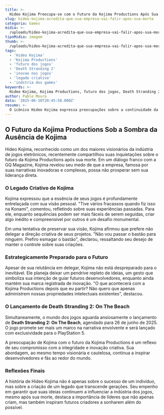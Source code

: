 ```yaml
---
title: >-
  Hideo Kojima Preocupa-se com o Futuro da Kojima Productions Após Sua Morte
slug: hideo-kojima-acredita-que-sua-empresa-vai-falir-apos-sua-morte
categoria: Games
midia: >-
  /uploads/hideo-kojima-acredita-que-sua-empresa-vai-falir-apos-sua-morte-thumb.jpg
tipoMidia: imagem
thumb: >-
  /uploads/hideo-kojima-acredita-que-sua-empresa-vai-falir-apos-sua-morte-thumb.jpg
tags:
  - 'Hideo Kojima'
  - 'Kojima Productions'
  - 'futuro dos jogos'
  - 'Death Stranding 2'
  - 'inovao nos jogos'
  - 'legado criativo'
  - 'indstria dos games'
keywords: >-
  Hideo Kojima, Kojima Productions, futuro dos jogos, Death Stranding 2, inovação nos jogos, legado criativo, indústria dos games
author: Pablo Moura
data: '2025-06-10T20:45:58.000Z'
resumo: >-
  O icônico Hideo Kojima expressa preocupações sobre a continuidade da Kojima Productions após sua partida, destacando a dificuldade de manter sua visão criativa única. Ele planeja deixar um legado em um pendrive cheio de ideias.
---
```


## O Futuro da Kojima Productions Sob a Sombra da Ausência de Kojima

Hideo Kojima, reconhecido como um dos maiores visionários da indústria de jogos eletrônicos, recentemente compartilhou suas inquietações sobre o futuro da Kojima Productions após sua morte. Em um diálogo franco com a GQ Magazine, Kojima revelou seu medo de que a empresa, famosa por suas narrativas inovadoras e complexas, possa não prosperar sem sua liderança direta.

### O Legado Criativo de Kojima

Kojima expressou que a essência de seus jogos é profundamente entrelaçada com sua visão pessoal. "Tive vários fracassos quando fiz isso na Konami", comentou, refletindo sobre suas experiências passadas. Para ele, enquanto sequências podem ser mais fáceis de serem seguidas, criar algo inédito e compreensível por outros é um desafio monumental.

Em uma tentativa de preservar sua visão, Kojima afirmou que prefere não delegar a direção criativa de seus projetos. "Não vou passar o bastão para ninguém. Prefiro esmagar o bastão", declarou, ressaltando seu desejo de manter o controle sobre suas criações.

### Estrategicamente Preparado para o Futuro

Apesar de sua relutância em delegar, Kojima não está despreparado para o inevitável. Ele planeja deixar um pendrive repleto de ideias, um gesto que simboliza sua intenção de guiar futuros desenvolvedores, enquanto ainda mantém sua marca registrada de inovação. "O que acontecerá com a Kojima Productions depois que eu partir? Não quero que apenas administrem nossas propriedades intelectuais existentes", destacou.

### O Lançamento de Death Stranding 2: On The Beach

Simultaneamente, o mundo dos jogos aguarda ansiosamente o lançamento de **Death Stranding 2: On The Beach**, agendado para 26 de junho de 2025. O jogo promete ser mais um marco na narrativa envolvente e será lançado com exclusividade para o PlayStation 5.

A preocupação de Kojima com o futuro da Kojima Productions é um reflexo de seu compromisso com a integridade e inovação criativa. Sua abordagem, ao mesmo tempo visionária e cautelosa, continua a inspirar desenvolvedores e fãs ao redor do mundo.

### Reflexões Finais

A história de Hideo Kojima não é apenas sobre o sucesso de um indivíduo, mas sobre a criação de um legado que transcende gerações. Seu empenho em garantir que suas ideias continuem a influenciar a indústria dos jogos, mesmo após sua morte, destaca a importância de líderes que não apenas criam, mas também inspiram futuros criadores a sonharem além do possível.